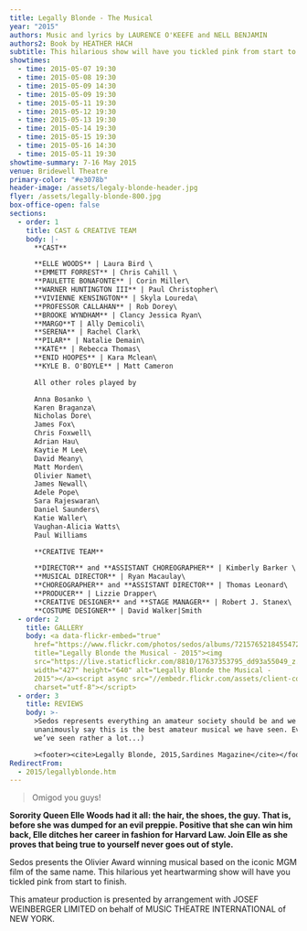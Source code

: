 ```yaml
---
title: Legally Blonde - The Musical
year: "2015"
authors: Music and lyrics by LAURENCE O'KEEFE and NELL BENJAMIN
authors2: Book by HEATHER HACH
subtitle: This hilarious show will have you tickled pink from start to finish
showtimes:
  - time: 2015-05-07 19:30
  - time: 2015-05-08 19:30
  - time: 2015-05-09 14:30
  - time: 2015-05-09 19:30
  - time: 2015-05-11 19:30
  - time: 2015-05-12 19:30
  - time: 2015-05-13 19:30
  - time: 2015-05-14 19:30
  - time: 2015-05-15 19:30
  - time: 2015-05-16 14:30
  - time: 2015-05-11 19:30
showtime-summary: 7-16 May 2015
venue: Bridewell Theatre
primary-color: "#e3078b"
header-image: /assets/legaly-blonde-header.jpg
flyer: /assets/legally-blonde-800.jpg
box-office-open: false
sections:
  - order: 1
    title: CAST & CREATIVE TEAM
    body: |-
      **CAST**

      **ELLE WOODS** | Laura Bird \
      **EMMETT FORREST** | Chris Cahill \
      **PAULETTE BONAFONTE** | Corin Miller\
      **WARNER HUNTINGTON III** | Paul Christopher\
      **VIVIENNE KENSINGTON** | Skyla Loureda\
      **PROFESSOR CALLAHAN** | Rob Dorey\
      **BROOKE WYNDHAM** | Clancy Jessica Ryan\
      **MARGO**T | Ally Demicoli\
      **SERENA** | Rachel Clark\
      **PILAR** | Natalie Demain\
      **KATE** | Rebecca Thomas\
      **ENID HOOPES** | Kara Mclean\
      **KYLE B. O'BOYLE** | Matt Cameron

      All other roles played by

      Anna Bosanko \
      Karen Braganza\
      Nicholas Dore\
      James Fox\
      Chris Foxwell\
      Adrian Hau\
      Kaytie M Lee\
      David Meany\
      Matt Morden\
      Olivier Namet\
      James Newall\
      Adele Pope\
      Sara Rajeswaran\
      Daniel Saunders\
      Katie Waller\
      Vaughan-Alicia Watts\
      Paul Williams

      **CREATIVE TEAM**

      **DIRECTOR** and **ASSISTANT CHOREOGRAPHER** | Kimberly Barker \
      **MUSICAL DIRECTOR** | Ryan Macaulay\
      **CHOREOGRAPHER** and **ASSISTANT DIRECTOR** | Thomas Leonard\
      **PRODUCER** | Lizzie Drapper\
      **CREATIVE DESIGNER** and **STAGE MANAGER** | Robert J. Stanex\
      **COSTUME DESIGNER** | David Walker|Smith
  - order: 2
    title: GALLERY
    body: <a data-flickr-embed="true"
      href="https://www.flickr.com/photos/sedos/albums/72157652184554729"
      title="Legally Blonde the Musical - 2015"><img
      src="https://live.staticflickr.com/8810/17637353795_dd93a55049_z.jpg"
      width="427" height="640" alt="Legally Blonde the Musical -
      2015"></a><script async src="//embedr.flickr.com/assets/client-code.js"
      charset="utf-8"></script>
  - order: 3
    title: REVIEWS
    body: >-
      >Sedos represents everything an amateur society should be and we can
      unanimously say this is the best amateur musical we have seen. Ever. (And
      we’ve seen rather a lot...)

      ><footer><cite>Legally Blonde, 2015,Sardines Magazine</cite></footer>
RedirectFrom:
  - 2015/legallyblonde.htm
---
```

>Omigod you guys!
><footer><cite></cite></footer>

**Sorority Queen Elle Woods had it all: the hair, the shoes, the guy. That is, before she was dumped for an evil preppie. Positive that she can win him back, Elle ditches her career in fashion for Harvard Law. Join Elle as she proves that being true to yourself never goes out of style.**

Sedos presents the Olivier Award winning musical based on the iconic MGM film of the same name. This hilarious yet heartwarming show will have you tickled pink from start to finish.



This amateur production is presented by arrangement with JOSEF WEINBERGER LIMITED on behalf of MUSIC THEATRE INTERNATIONAL of NEW YORK.